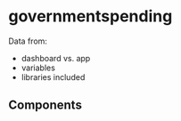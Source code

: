# governmentspending

Data from:

- dashboard vs. app
- variables
- libraries included


## Components
